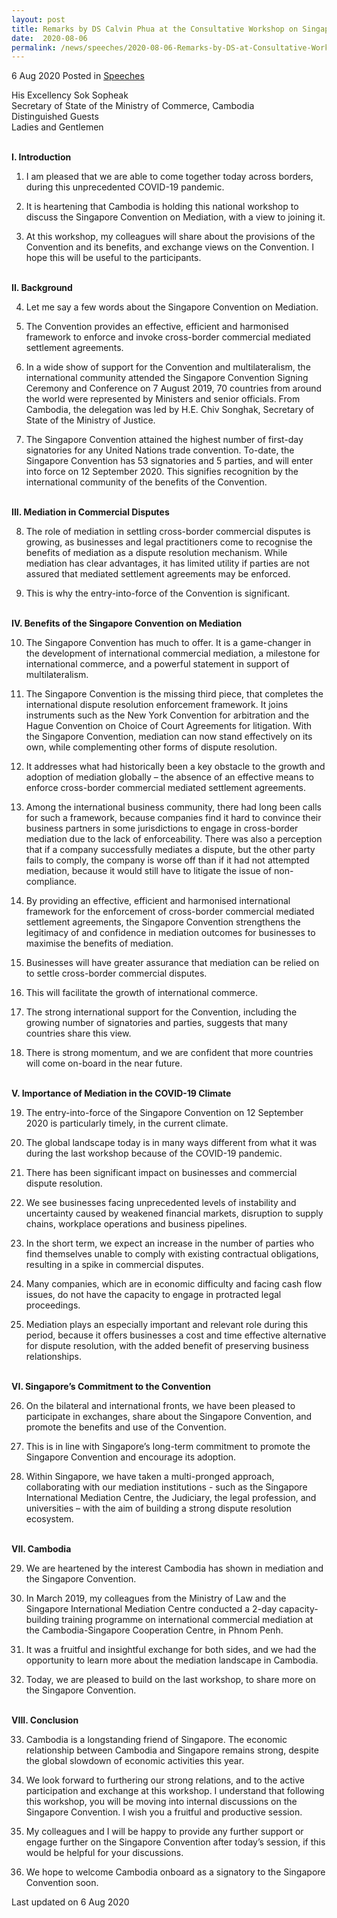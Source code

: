 ```yaml
---
layout: post
title: Remarks by DS Calvin Phua at the Consultative Workshop on Singapore Convention on Mediation
date:  2020-08-06
permalink: /news/speeches/2020-08-06-Remarks-by-DS-at-Consultative-Workshop-on-SCM
---
```


6 Aug 2020 Posted in [Speeches](/news/speeches)

His Excellency Sok Sopheak
<br>Secretary of State of the Ministry of Commerce, Cambodia
<br>Distinguished Guests
<br>Ladies and Gentlemen

<br>
<b>I. Introduction</b>

<ol start="1">
<li>I am pleased that we are able to come together today across borders, during this unprecedented COVID-19 pandemic. </li> </ol>

<ol start="2">
<li>It is heartening that Cambodia is holding this national workshop to discuss the Singapore Convention on Mediation, with a view to joining it. </li></ol>

<ol start="3">
<li>At this workshop, my colleagues will share about the provisions of the Convention and its benefits, and exchange views on the Convention. I hope this will be useful to the participants.
</li></ol>
 
<br>
<b>II. Background</b>

<ol start="4">
<li>Let me say a few words about the Singapore Convention on Mediation.</li></ol>

<ol start="5">
<li>The Convention provides an effective, efficient and harmonised framework to enforce and invoke cross-border commercial mediated settlement agreements. </li> </ol>
 
<ol start="6">
<li>In a wide show of support for the Convention and multilateralism, the international community attended the Singapore Convention Signing Ceremony and Conference on 7 August 2019, 70 countries from around the world were represented by Ministers and senior officials. From Cambodia, the delegation was led by H.E. Chiv Songhak, Secretary of State of the Ministry of Justice. </li></ol>

<ol start="7">
<li>The Singapore Convention attained the highest number of first-day signatories for any United Nations trade convention. To-date, the Singapore Convention has 53 signatories and 5 parties, and will enter into force on 12 September 2020. This signifies recognition by the international community of the benefits of the Convention.</li></ol>
 
<br>
<b>III. Mediation in Commercial Disputes</b>

<ol start="8">
<li>The role of mediation in settling cross-border commercial disputes is growing, as businesses and legal practitioners come to recognise the benefits of mediation as a dispute resolution mechanism. While mediation has clear advantages, it has limited utility if parties are not assured that mediated settlement agreements may be enforced.</li> </ol>
 
<ol start="9">
<li>This is why the entry-into-force of the Convention is significant.</li></ol>

<br>
<b>IV. Benefits of the Singapore Convention on Mediation</b>

<ol start="10">
<li>The Singapore Convention has much to offer. It is a game-changer in the development of international commercial mediation, a milestone for international commerce, and a powerful statement in support of multilateralism. </li></ol>
  
<ol start="11">
<li>The Singapore Convention is the missing third piece, that completes the international dispute resolution enforcement framework. It joins instruments such as the New York Convention for arbitration and the Hague Convention on Choice of Court Agreements for litigation. With the Singapore Convention, mediation can now stand effectively on its own, while complementing other forms of dispute resolution.</li></ol>

<ol start="12">
<li>It addresses what had historically been a key obstacle to the growth and adoption of mediation globally – the absence of an effective means to enforce cross-border commercial mediated settlement agreements.</li>
</ol>

<ol start="13">
<li>Among the international business community, there had long been calls for such a framework, because companies find it hard to convince their business partners in some jurisdictions to engage in cross-border mediation due to the lack of enforceability. There was also a perception that if a company successfully mediates a dispute, but the other party fails to comply, the company is worse off than if it had not attempted mediation, because it would still have to litigate the issue of non-compliance. </li></ol>

<ol start="14">
<li>By providing an effective, efficient and harmonised international framework for the enforcement of cross-border commercial mediated settlement agreements, the Singapore Convention strengthens the legitimacy of and confidence in mediation outcomes for businesses to maximise the benefits of mediation.
</li></ol>

<ol start="15">
<li>Businesses will have greater assurance that mediation can be relied on to settle cross-border commercial disputes.</li></ol>

<ol start="16">
<li>This will facilitate the growth of international commerce.</li></ol>

<ol start="17">
<li>The strong international support for the Convention, including the growing number of signatories and parties, suggests that many countries share this view.</li></ol>

<ol start="18">
<li>There is strong momentum, and we are confident that more countries will come on-board in the near future.</li></ol>

<br>
<b>V. Importance of Mediation in the COVID-19 Climate</b>

<ol start="19">
<li>The entry-into-force of the Singapore Convention on 12 September 2020 is particularly timely, in the current climate.</li></ol>

<ol start="20">
<li>The global landscape today is in many ways different from what it was during the last workshop because of the COVID-19 pandemic. </li></ol>

<ol start="21">
<li>There has been significant impact on businesses and commercial dispute resolution. </li></ol>

<ol start="22">
<li>We see businesses facing unprecedented levels of instability and uncertainty caused by weakened financial markets, disruption to supply chains, workplace operations and business pipelines. 
</li></ol>

<ol start="23">
<li>In the short term, we expect an increase in the number of parties who find themselves unable to comply with existing contractual obligations, resulting in a spike in commercial disputes. 
</li></ol>

<ol start="24">
<li>Many companies, which are in economic difficulty and facing cash flow issues, do not have the capacity to engage in protracted legal proceedings. 
</li></ol>

<ol start="25">
<li>Mediation plays an especially important and relevant role during this period, because it offers businesses a cost and time effective alternative for dispute resolution, with the added benefit of preserving business relationships. </li></ol>

<br><b>VI.	Singapore’s Commitment to the Convention </b>

<ol start="26">
<li>On the bilateral and international fronts, we have been pleased to participate in exchanges, share about the Singapore Convention, and promote the benefits and use of the Convention.
</li></ol>

<ol start="27">
<li>This is in line with Singapore’s long-term commitment to promote the Singapore Convention and encourage its adoption.</li></ol>

<ol start="28">
<li>Within Singapore, we have taken a multi-pronged approach, collaborating with our mediation institutions - such as the Singapore International Mediation Centre, the Judiciary, the legal profession, and universities – with the aim of building a strong dispute resolution ecosystem.</li></ol>

<br><b>VII.	Cambodia</b>

<ol start="29">
<li>We are heartened by the interest Cambodia has shown in mediation and the Singapore Convention.</li></ol>

<ol start="30">
<li>In March 2019, my colleagues from the Ministry of Law and the Singapore International Mediation Centre conducted a 2-day capacity-building training programme on international commercial mediation at the Cambodia-Singapore Cooperation Centre, in Phnom Penh.
</li></ol>

<ol start="31">
<li>It was a fruitful and insightful exchange for both sides, and we had the opportunity to learn more about the mediation landscape in Cambodia. </li></ol>

<ol start="32">
<li>Today, we are pleased to build on the last workshop, to share more on the Singapore Convention.</li></ol>

<br><b>VIII.	Conclusion </b>
<ol start="33">
<li>Cambodia is a longstanding friend of Singapore.  The economic relationship between Cambodia and Singapore remains strong, despite the global slowdown of economic activities this year. 
</li></ol>

<ol start="34">
<li>We look forward to furthering our strong relations, and to the active participation and exchange at this workshop. I understand that following this workshop, you will be moving into internal discussions on the Singapore Convention. I wish you a fruitful and productive session.
</li></ol>

<ol start="35">
<li>My colleagues and I will be happy to provide any further support or engage further on the Singapore Convention after today’s session, if this would be helpful for your discussions. 
</li></ol>

<ol start="36">
<li>We hope to welcome Cambodia onboard as a signatory to the Singapore Convention soon.</li></ol>


<p class="right-side-updated">Last updated on 6 Aug 2020</p>
